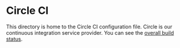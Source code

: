 # Circle CI

This directory is home to the Circle CI configuration file. Circle is our continuous integration service provider. You can see the [overall build status](https://circleci.com/gh/indiana-university/rivet-react).
